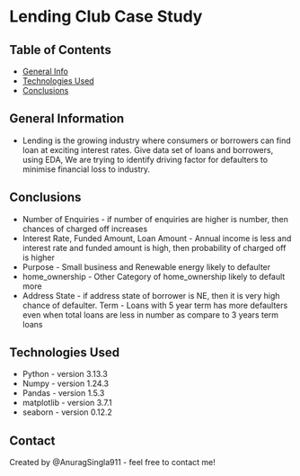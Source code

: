 # Lending Club Case Study

## Table of Contents
* [General Info](#general-information)
* [Technologies Used](#technologies-used)
* [Conclusions](#conclusions)

## General Information
- Lending is the growing industry where consumers or borrowers can find loan at exciting interest rates.
  Give data set of loans and borrowers, using EDA, We are trying to identify driving factor for defaulters to minimise financial loss to industry.

## Conclusions
- Number of Enquiries - if number of enquiries are higher is number, then chances of charged off increases
- Interest Rate, Funded Amount, Loan Amount - Annual income is less and interest rate and funded amount is high, then probability of charged off is higher
- Purpose - Small business and Renewable energy likely to defaulter
- home_ownership - Other Category of home_ownership likely to default more
- Address State - if address state of borrower is NE, then it is very high chance of defaulter.
Term - Loans with 5 year term has more defaulters even when total loans are less in number as compare to 3 years term loans


## Technologies Used
- Python - version 3.13.3
- Numpy - version 1.24.3
- Pandas - version 1.5.3
- matplotlib -  version 3.7.1
- seaborn - version 0.12.2


## Contact
Created by @AnuragSingla911 - feel free to contact me!


<!-- Optional -->
<!-- ## License -->
<!-- This project is open source and available under the [... License](). -->

<!-- You don't have to include all sections - just the one's relevant to your project -->